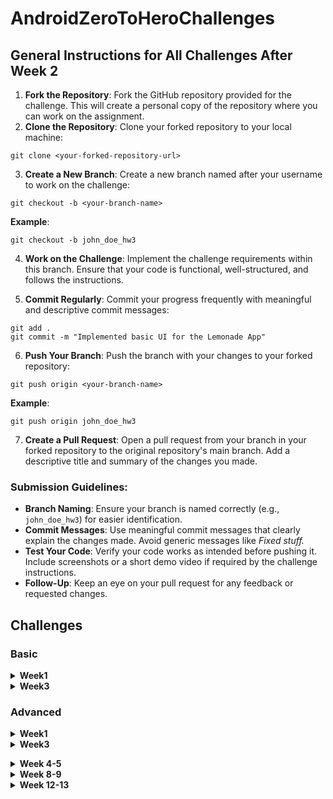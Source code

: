 # AndroidZeroToHeroChallenges

## General Instructions for All Challenges After Week 2
1. **Fork the Repository**:  Fork the GitHub repository provided for the challenge. This will create a personal copy of the repository where you can work on the assignment.
2. **Clone the Repository**:   Clone your forked repository to your local machine:

```
git clone <your-forked-repository-url>
```

3. **Create a New Branch**: Create a new branch named after your username to work on the challenge:

```
git checkout -b <your-branch-name>
```

**Example**:

```
git checkout -b john_doe_hw3
```

4. **Work on the Challenge**: Implement the challenge requirements within this branch. Ensure that your code is functional, well-structured, and follows the instructions.

5. **Commit Regularly**: Commit your progress frequently with meaningful and descriptive commit messages:
```
git add .
git commit -m "Implemented basic UI for the Lemonade App"
```
6. **Push Your Branch**: Push the branch with your changes to your forked repository:
```
git push origin <your-branch-name>
```

**Example**:
```
git push origin john_doe_hw3
```

7. **Create a Pull Request**: Open a pull request from your branch in your forked repository to the original repository's main branch. Add a descriptive title and summary of the changes you made.

### Submission Guidelines:
- **Branch Naming**: Ensure your branch is named correctly (e.g., `john_doe_hw3`) for easier identification.
- **Commit Messages**: Use meaningful commit messages that clearly explain the changes made. Avoid generic messages like *Fixed stuff.*
- **Test Your Code**: Verify your code works as intended before pushing it. Include screenshots or a short demo video if required by the challenge instructions.
- **Follow-Up**: Keep an eye on your pull request for any feedback or requested changes.

## Challenges

### Basic

<details>
  <summary><b> Week1 </b></summary>

   1. Commend-Line Calculator
      - [Question](https://github.com/ozlembasabakar/AndroidZeroToHeroChallenges/blob/main/commendLineCalculator/basic/Commend-Line%20Calculator.md)
      - [Solution](https://github.com/ozlembasabakar/AndroidZeroToHeroChallenges/blob/main/commendLineCalculator/basic/commandLineCalculator.kt)

   2. Number Guessing Game
      - [Question](https://github.com/ozlembasabakar/AndroidZeroToHeroChallenges/blob/main/numberGuessingGame/basic/Number%20Guess%C4%B1ng%20Game.md)
      - [Solution](https://github.com/ozlembasabakar/AndroidZeroToHeroChallenges/blob/main/numberGuessingGame/basic/guessTheNumber.kt)
     
</details>

<details>
   
<summary><b> Week3 </b></summary>

   1. Dice Roller App
      - [Question](https://github.com/ozlembasabakar/AndroidZeroToHeroChallenges/blob/main/week3/diceRoller/Dice%20Roller%20App.md)
   
   2. Lemonade App
      - [Question](https://github.com/ozlembasabakar/AndroidZeroToHeroChallenges/blob/main/week3/lemonade/Lemonade%20App.md)
     
</details>

### Advanced

<details>
  <summary><b> Week1 </b></summary>
   
1. Commend-Line Calculator
   - [Question](https://github.com/ozlembasabakar/AndroidZeroToHeroChallenges/blob/main/commendLineCalculator/advanced/Advanced%20Command-Line%20Calculator.md)
   - [Solution](https://github.com/ozlembasabakar/AndroidZeroToHeroChallenges/blob/main/commendLineCalculator/advanced/advancedCalculator.kt)

2. Number Guessing Game
   - [Question](https://github.com/ozlembasabakar/AndroidZeroToHeroChallenges/blob/main/numberGuessingGame/advanced/Advanced%20Number%20Guessging%20Game.md)
   - [Solution](https://github.com/ozlembasabakar/AndroidZeroToHeroChallenges/blob/main/numberGuessingGame/basic/guessTheNumber.kt)
     
</details>

<details>
  <summary><b> Week3 </b></summary>
   
1. Random Color Generator App
   - [Question](https://github.com/ozlembasabakar/AndroidZeroToHeroChallenges/blob/main/week3/randomColorGenerator/Random%20Color%20Generator%20App.md)

2. Tip Calculator App
   - [Question](https://github.com/ozlembasabakar/AndroidZeroToHeroChallenges/blob/main/week3/tipCalculator/Tip%20Calculator%20App.md)
     
</details>

<b></b>

<details>
  <summary><b> Week 4-5 </b></summary>

   1. [ChatApp](https://github.com/ozlembasabakar/AndroidZeroToHeroChallenges/blob/main/week4-5/ChatApp.md)

   2. [FoodDeliveryApp](https://github.com/ozlembasabakar/AndroidZeroToHeroChallenges/blob/main/week4-5/FoodDeliveryApp.md)

   3. [SocialMediaApp](https://github.com/ozlembasabakar/AndroidZeroToHeroChallenges/blob/main/week4-5/SocialMediaApp.md)
</details>

<details>
  <summary><b> Week 8-9 </b></summary>
  
  - [NavigationImplementation](https://github.com/ozlembasabakar/AndroidZeroToHeroChallenges/blob/main/week%208-9/NavigationImplementation.md)
</details>

<details>
  <summary><b> Week 12-13 </b></summary>
  
  - [RecyclerViewImplementation](https://github.com/ozlembasabakar/AndroidZeroToHeroChallenges/blob/main/week%2012-13/RecyclerViewImplementation.md)
</details>

